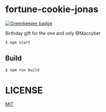 # fortune-cookie-jonas

[![Greenkeeper badge](https://badges.greenkeeper.io/zrrrzzt/fortune-cookie-jonas.svg)](https://greenkeeper.io/)

Birthday gift for the one and only @Maccyber

```sh
$ npm start
```

## Build

```sh
$ npm run build
```

# LICENSE
[MIT](LICENSE)
